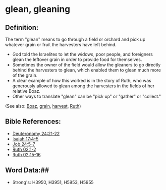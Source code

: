 # glean, gleaning #

## Definition: ##

The term "glean" means to go through a field or orchard and pick up whatever grain or fruit the harvesters have left behind.

* God told the Israelites to let the widows, poor people, and foreigners glean the leftover grain in order to provide food for themselves.
* Sometimes the owner of the field would allow the gleaners to go directly behind the harvesters to glean, which enabled them to glean much more of the grain.
* A clear example of how this worked is in the story of Ruth, who was generously allowed to glean among the harvesters in the fields of her relative Boaz.
* Other ways to translate "glean" can be "pick up" or "gather" or "collect."

(See also: [Boaz](../other/boaz.md), [grain](../other/grain.md), [harvest](../kt/harvest.md), [Ruth](../other/ruth.md))

## Bible References: ##

* [Deuteronomy 24:21-22](rc://en/tn/help/deu/24/21)
* [Isaiah 17:4-5](rc://en/tn/help/isa/17/04)
* [Job 24:5-7](rc://en/tn/help/job/24/05)
* [Ruth 02:1-2](rc://en/tn/help/rut/02/01)
* [Ruth 02:15-16](rc://en/tn/help/rut/02/15)

## Word Data:##

* Strong's: H3950, H3951, H5953, H5955